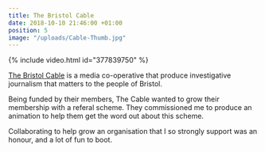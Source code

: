 ```yaml
---
title: The Bristol Cable
date: 2018-10-10 21:46:00 +01:00
position: 5
image: "/uploads/Cable-Thumb.jpg"
---
```


{% include video.html id="377839750" %}

[The Bristol Cable](https://thebristolcable.org/) is a media co-operative that produce investigative journalism that matters to the people of Bristol.

Being funded by their members, The Cable wanted to grow their membership with a referal scheme. They commissioned me to produce an animation to help them get the word out about this scheme.

Collaborating to help grow an organisation that I so strongly support was an honour, and a lot of fun to boot.